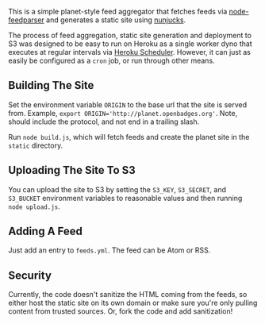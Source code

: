 This is a simple planet-style feed aggregator that fetches feeds via
[node-feedparser][] and generates a static site using [nunjucks][].

The process of feed aggregation, static site generation and
deployment to S3 was designed to be easy to run on Heroku as a single worker
dyno that executes at regular intervals via [Heroku Scheduler][]. However,
it can just as easily be configured as a `cron` job, or run through other
means.

## Building The Site

Set the environment variable `ORIGIN` to the base url that the site is
served from. Example, `export ORIGIN='http://planet.openbadges.org'`.
Note, should include the protocol, and not end in a trailing slash.

Run `node build.js`, which will fetch feeds and create the
planet site in the `static` directory.

## Uploading The Site To S3

You can upload the site to S3 by setting the `S3_KEY`, `S3_SECRET`, and
`S3_BUCKET` environment variables to reasonable values and then running
`node upload.js`.

## Adding A Feed

Just add an entry to `feeds.yml`. The feed can be Atom or RSS.

## Security

Currently, the code doesn't sanitize the HTML coming from the feeds, so either
host the static site on its own domain or make sure you're only pulling
content from trusted sources. Or, fork the code and add sanitization!

  [node-feedparser]: https://github.com/danmactough/node-feedparser#readme
  [nunjucks]: http://nunjucks.jlongster.com/
  [Heroku Scheduler]: https://devcenter.heroku.com/articles/scheduler
